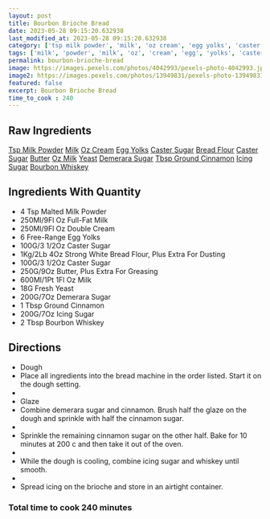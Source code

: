 ```yaml
---
layout: post
title: Bourbon Brioche Bread
date: 2023-05-28 09:15:20.632938
last_modified_at: 2023-05-28 09:15:20.632938
category: ['tsp milk powder', 'milk', 'oz cream', 'egg yolks', 'caster sugar', 'bread flour', 'caster sugar', 'butter', 'oz milk', 'yeast', 'demerara sugar', 'tbsp ground cinnamon', 'icing sugar', 'bourbon whiskey']
tags: ['milk', 'powder', 'milk', 'oz', 'cream', 'egg', 'yolks', 'caster', 'sugar', 'bread', 'flour', 'caster', 'sugar', 'butter', 'oz', 'milk', 'yeast', 'demerara', 'sugar', 'ground', 'cinnamon', 'icing', 'sugar', 'bourbon', 'whiskey']
permalink: bourbon-brioche-bread
image: https://images.pexels.com/photos/4042993/pexels-photo-4042993.jpeg?auto=compress&cs=tinysrgb&h=650&w=940
image2: https://images.pexels.com/photos/13949831/pexels-photo-13949831.jpeg?auto=compress&cs=tinysrgb&h=650&w=940
featured: false
excerpt: Bourbon Brioche Bread
time_to_cook : 240
---
```

<h2>Raw Ingredients</h2>
<a href="#" class="badge badge-light">Tsp Milk Powder</a> <a href="#" class="badge badge-light">Milk</a> <a href="#" class="badge badge-light">Oz Cream</a> <a href="#" class="badge badge-light">Egg Yolks</a> <a href="#" class="badge badge-light">Caster Sugar</a> <a href="#" class="badge badge-light">Bread Flour</a> <a href="#" class="badge badge-light">Caster Sugar</a> <a href="#" class="badge badge-light">Butter</a> <a href="#" class="badge badge-light">Oz Milk</a> <a href="#" class="badge badge-light">Yeast</a> <a href="#" class="badge badge-light">Demerara Sugar</a> <a href="#" class="badge badge-light">Tbsp Ground Cinnamon</a> <a href="#" class="badge badge-light">Icing Sugar</a> <a href="#" class="badge badge-light">Bourbon Whiskey</a> 

<h2>Ingredients With Quantity </h2>
<ul><li>4 Tsp Malted Milk Powder</li><li>250Ml/9Fl Oz Full-Fat Milk</li><li>250Ml/9Fl Oz Double Cream</li><li>6 Free-Range Egg Yolks</li><li>100G/3 1/2Oz Caster Sugar</li><li>1Kg/2Lb 4Oz Strong White Bread Flour, Plus Extra For Dusting</li><li>100G/3 1/2Oz Caster Sugar</li><li>250G/9Oz Butter, Plus Extra For Greasing</li><li>600Ml/1Pt 1Fl Oz Milk</li><li>18G Fresh Yeast</li><li>200G/7Oz Demerara Sugar</li><li>1 Tbsp Ground Cinnamon</li><li>200G/7Oz Icing Sugar</li><li>2 Tbsp Bourbon Whiskey</li></ul>

<h2>Directions</h2>
<ul><li>Dough</li><li>Place all ingredients into the bread machine in the order listed. Start it on the dough setting. </li><li></li><li>Glaze</li><li>Combine demerara sugar and cinnamon. Brush half the glaze on the dough and sprinkle with half the cinnamon sugar. </li><li></li><li>Sprinkle the remaining cinnamon sugar on the other half. Bake for 10 minutes at 200 c and then take it out of the oven. </li><li></li><li>While the dough is cooling, combine icing sugar and whiskey until smooth. </li><li></li><li>Spread icing on the brioche and store in an airtight container. </li></ul>

<h3>Total time to cook 240 minutes</h3>